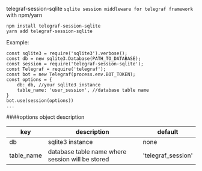 telegraf-session-sqlite 
`sqlite session middleware for telegraf framework`
with npm/yarn
```
npm install telegraf-session-sqlite
yarn add telegraf-session-sqlite
```

Example:
```
const sqlite3 = require('sqlite3').verbose();
const db = new sqlite3.Database(PATH_TO_DATABASE);
const session = require('telegraf-session-sqlite');
const Telegraf = require('telegraf');
const bot = new Telegraf(process.env.BOT_TOKEN);
const options = {
    db: db, //your sqlite3 instance
    table_name: 'user_session', //database table name 
}
bot.use(session(options))
...
```

####options object description

| key        | description                                      | default            |
|------------|--------------------------------------------------|--------------------|
| db         | sqlite3 instance                                 | none               |
| table_name | database table name where session will be stored | 'telegraf_session' |

 